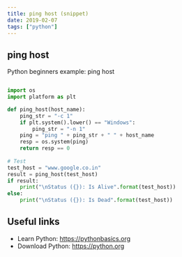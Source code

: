 ```yaml
---
title: ping host (snippet)
date: 2019-02-07
tags: ["python"]
---
```


## ping host

Python beginners example: ping host

```python

import os
import platform as plt

def ping_host(host_name):
	ping_str = "-c 1"
	if plt.system().lower() == "Windows":
		ping_str = "-n 1"
	ping = "ping " + ping_str + " " + host_name
	resp = os.system(ping)
	return resp == 0
	
# Test 
test_host = "www.google.co.in"
result = ping_host(test_host)
if result:
	print("\nStatus ({}): Is Alive".format(test_host))
else:
	print("\nStatus ({}): Is Dead".format(test_host))


```

## Useful links

- Learn Python: https://pythonbasics.org
- Download Python: https://python.org
